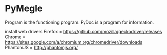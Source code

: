 # PyMegle

Program is the functioning program.
PyDoc is a program for information.

install web drivers
Firefox = https://github.com/mozilla/geckodriver/releases
Chrome = https://sites.google.com/a/chromium.org/chromedriver/downloads
PhantomJS = http://phantomjs.org/
